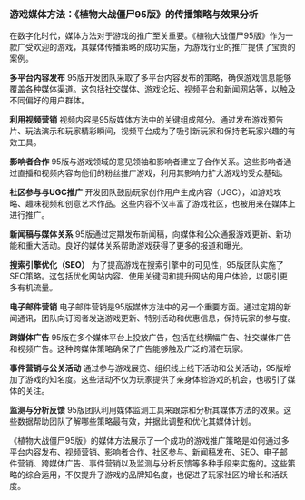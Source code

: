 ### 游戏媒体方法：《植物大战僵尸95版》的传播策略与效果分析

在数字化时代，媒体方法对于游戏的推广至关重要。《植物大战僵尸95版》作为一款广受欢迎的游戏，其媒体传播策略的成功实施，为游戏行业的推广提供了宝贵的案例。

**多平台内容发布**
95版开发团队采取了多平台内容发布的策略，确保游戏信息能够覆盖各种媒体渠道。这包括社交媒体、游戏论坛、视频平台和新闻网站等，以触及不同偏好的用户群体。

**利用视频营销**
视频内容是95版媒体方法中的关键组成部分。通过发布游戏预告片、玩法演示和玩家精彩瞬间，视频平台成为了吸引新玩家和保持老玩家兴趣的有效工具。

**影响者合作**
95版与游戏领域的意见领袖和影响者建立了合作关系。这些影响者通过直播和视频内容向他们的粉丝推广游戏，利用其影响力扩大游戏的受众基础。

**社区参与与UGC推广**
开发团队鼓励玩家创作用户生成内容（UGC），如游戏攻略、趣味视频和创意艺术作品。这些内容不仅丰富了游戏社区，也被用来在媒体上进行推广。

**新闻稿与媒体关系**
95版通过定期发布新闻稿，向媒体和公众通报游戏更新、新功能和重大活动。良好的媒体关系帮助游戏获得了更多的报道和曝光。

**搜索引擎优化（SEO）**
为了提高游戏在搜索引擎中的可见性，95版团队实施了SEO策略。这包括优化网站内容、使用关键词和提升网站的用户体验，以吸引更多有机流量。

**电子邮件营销**
电子邮件营销是95版媒体方法中的另一个重要方面。通过定期的新闻通讯，团队向订阅者发送游戏更新、特别活动和优惠信息，保持玩家的参与度。

**跨媒体广告**
95版在多个媒体平台上投放广告，包括在线横幅广告、社交媒体广告和视频广告。这种跨媒体策略确保了广告能够触及广泛的潜在玩家。

**事件营销与公关活动**
通过参与游戏展览、组织线上线下活动和公关活动，95版增加了游戏的知名度。这些活动不仅为玩家提供了亲身体验游戏的机会，也吸引了媒体的关注。

**监测与分析反馈**
95版团队利用媒体监测工具来跟踪和分析其媒体方法的效果。这些数据帮助团队了解哪些策略最有效，并据此调整和优化其媒体计划。

《植物大战僵尸95版》的媒体方法展示了一个成功的游戏推广策略是如何通过多平台内容发布、视频营销、影响者合作、社区参与、新闻稿发布、SEO、电子邮件营销、跨媒体广告、事件营销以及监测与分析反馈等多种手段来实施的。这些策略的综合运用，不仅提升了游戏的品牌知名度，也促进了玩家社区的增长和活跃度。
